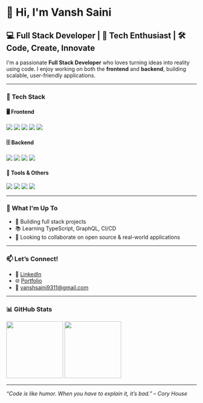 # 👋 Hi, I'm Vansh Saini

## 💻 Full Stack Developer | 🚀 Tech Enthusiast | 🛠️ Code, Create, Innovate

I'm a passionate **Full Stack Developer** who loves turning ideas into reality using code. I enjoy working on both the **frontend** and **backend**, building scalable, user-friendly applications.

---

### 🧰 Tech Stack

#### 🖥️ Frontend
<p>
  <img src="https://img.shields.io/badge/HTML5-E34F26?logo=html5&logoColor=white" />
  <img src="https://img.shields.io/badge/CSS3-1572B6?logo=css3&logoColor=white" />
  <img src="https://img.shields.io/badge/JavaScript-F7DF1E?logo=javascript&logoColor=black" />
  <img src="https://img.shields.io/badge/React-20232A?logo=react&logoColor=61DAFB" />
  <img src="https://img.shields.io/badge/Next.js-000000?logo=nextdotjs&logoColor=white" />
</p>

#### 🗄️ Backend
<p>
  <img src="https://img.shields.io/badge/Node.js-339933?logo=nodedotjs&logoColor=white" />
  <img src="https://img.shields.io/badge/Express-000000?logo=express&logoColor=white" />
  <img src="https://img.shields.io/badge/MongoDB-47A248?logo=mongodb&logoColor=white" />
  <img src="https://img.shields.io/badge/MySQL-4479A1?logo=mysql&logoColor=white" />
</p>

#### 🧰 Tools & Others
<p>
  <img src="https://img.shields.io/badge/Git-F05032?logo=git&logoColor=white" />
  <img src="https://img.shields.io/badge/GitHub-181717?logo=github&logoColor=white" />
  <img src="https://img.shields.io/badge/Docker-2496ED?logo=docker&logoColor=white" />
  <img src="https://img.shields.io/badge/Postman-FF6C37?logo=postman&logoColor=white" />
</p>

---

### 🌱 What I'm Up To
- 🚀 Building full stack projects
- 📚 Learning TypeScript, GraphQL, CI/CD
- 🤝 Looking to collaborate on open source & real-world applications

---

### 📫 Let’s Connect!
- 💼 [LinkedIn]([https://www.linkedin.com/in/your-profile](https://www.linkedin.com/in/vansh-saini-6464a4212/))
- 🌐 [Portfolio](https://yourportfolio.com)
- 📧 vanshsaini9311@gmail.com
---

### 📊 GitHub Stats

<p>
  <img src="https://github-readme-stats.vercel.app/api?username=yourusername&show_icons=true&theme=radical" height="150" />
  <img src="https://github-readme-stats.vercel.app/api/top-langs/?username=yourusername&layout=compact&theme=radical" height="150" />
</p>

---

_“Code is like humor. When you have to explain it, it’s bad.” – Cory House_
